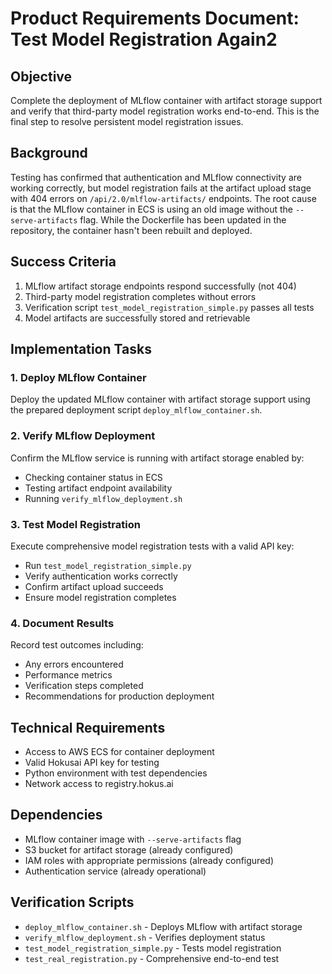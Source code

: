 # Product Requirements Document: Test Model Registration Again2

## Objective
Complete the deployment of MLflow container with artifact storage support and verify that third-party model registration works end-to-end. This is the final step to resolve persistent model registration issues.

## Background
Testing has confirmed that authentication and MLflow connectivity are working correctly, but model registration fails at the artifact upload stage with 404 errors on `/api/2.0/mlflow-artifacts/` endpoints. The root cause is that the MLflow container in ECS is using an old image without the `--serve-artifacts` flag. While the Dockerfile has been updated in the repository, the container hasn't been rebuilt and deployed.

## Success Criteria
1. MLflow artifact storage endpoints respond successfully (not 404)
2. Third-party model registration completes without errors
3. Verification script `test_model_registration_simple.py` passes all tests
4. Model artifacts are successfully stored and retrievable

## Implementation Tasks

### 1. Deploy MLflow Container
Deploy the updated MLflow container with artifact storage support using the prepared deployment script `deploy_mlflow_container.sh`.

### 2. Verify MLflow Deployment
Confirm the MLflow service is running with artifact storage enabled by:
- Checking container status in ECS
- Testing artifact endpoint availability
- Running `verify_mlflow_deployment.sh`

### 3. Test Model Registration
Execute comprehensive model registration tests with a valid API key:
- Run `test_model_registration_simple.py`
- Verify authentication works correctly
- Confirm artifact upload succeeds
- Ensure model registration completes

### 4. Document Results
Record test outcomes including:
- Any errors encountered
- Performance metrics
- Verification steps completed
- Recommendations for production deployment

## Technical Requirements
- Access to AWS ECS for container deployment
- Valid Hokusai API key for testing
- Python environment with test dependencies
- Network access to registry.hokus.ai

## Dependencies
- MLflow container image with `--serve-artifacts` flag
- S3 bucket for artifact storage (already configured)
- IAM roles with appropriate permissions (already configured)
- Authentication service (already operational)

## Verification Scripts
- `deploy_mlflow_container.sh` - Deploys MLflow with artifact storage
- `verify_mlflow_deployment.sh` - Verifies deployment status
- `test_model_registration_simple.py` - Tests model registration
- `test_real_registration.py` - Comprehensive end-to-end test